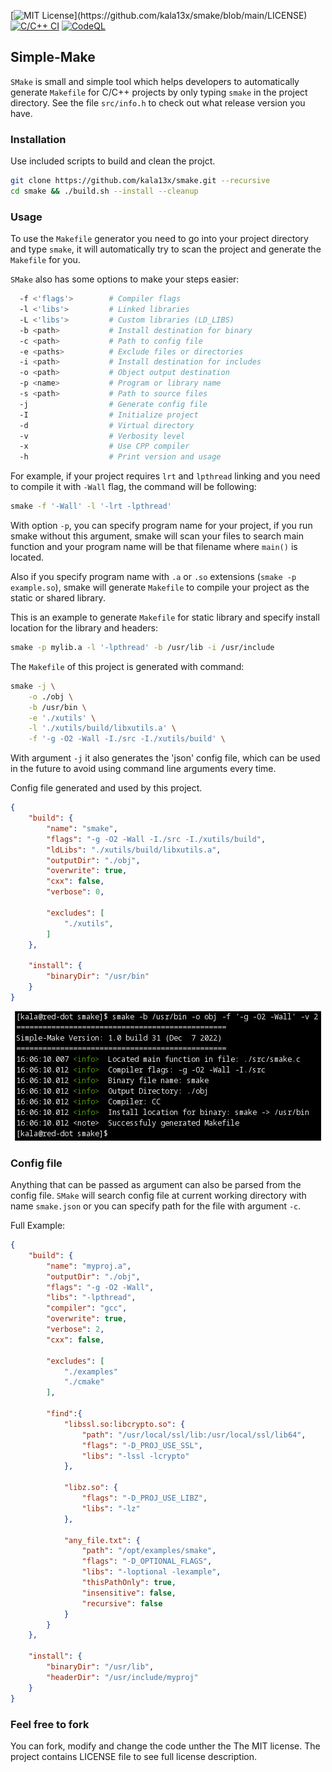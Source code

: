 [![MIT License](https://img.shields.io/badge/License-MIT-brightgreen.svg?)](https://github.com/kala13x/smake/blob/main/LICENSE)
[![C/C++ CI](https://github.com/kala13x/smake/actions/workflows/make.yml/badge.svg)](https://github.com/kala13x/smake/actions/workflows/make.yml)
[![CodeQL](https://github.com/kala13x/smake/actions/workflows/codeql.yml/badge.svg)](https://github.com/kala13x/smake/actions/workflows/codeql.yml)

## Simple-Make
`SMake` is small and simple tool which helps developers to automatically generate `Makefile` for C/C++ projects by only typing `smake` in the project directory. See the file `src/info.h` to check out what release version you have.

### Installation
Use included scripts to build and clean the projct.

```bash
git clone https://github.com/kala13x/smake.git --recursive
cd smake && ./build.sh --install --cleanup
```

### Usage
To use the `Makefile` generator you need to go into your project directory and type `smake`, it will automatically try to scan the project and generate the `Makefile` for you.

`SMake` also has some options to make your steps easier:
```bash
  -f <'flags'>        # Compiler flags
  -l <'libs'>         # Linked libraries
  -L <'libs'>         # Custom libraries (LD_LIBS)
  -b <path>           # Install destination for binary
  -c <path>           # Path to config file
  -e <paths>          # Exclude files or directories
  -i <path>           # Install destination for includes
  -o <path>           # Object output destination
  -p <name>           # Program or library name
  -s <path>           # Path to source files
  -j                  # Generate config file
  -I                  # Initialize project
  -d                  # Virtual directory
  -v                  # Verbosity level
  -x                  # Use CPP compiler
  -h                  # Print version and usage
```
For example, if your project requires `lrt` and `lpthread` linking and you need to compile it with `-Wall` flag, the command will be following:
```bash
smake -f '-Wall' -l '-lrt -lpthread'
```

With option `-p`, you can specify program name for your project, if you run smake without this argument, smake will scan your files to search main function and your program name will be that filename where `main()` is located.

Also if you specify program name with `.a` or `.so` extensions (`smake -p example.so`), smake will generate `Makefile` to compile your project as the static or shared library.

This is an example to generate `Makefile` for static library and specify install location for the library and headers:
```bash
smake -p mylib.a -l '-lpthread' -b /usr/lib -i /usr/include
```

The `Makefile` of this project is generated with command:
```bash
smake -j \
    -o ./obj \
    -b /usr/bin \
    -e './xutils' \
    -l './xutils/build/libxutils.a' \
    -f '-g -O2 -Wall -I./src -I./xutils/build' \
```

With argument `-j` it also generates the 'json' config file, which can be used in the future to avoid using command line arguments every time.

Config file generated and used by this project.
```json
{
    "build": {
        "name": "smake",
        "flags": "-g -O2 -Wall -I./src -I./xutils/build",
        "ldLibs": "./xutils/build/libxutils.a",
        "outputDir": "./obj",
        "overwrite": true,
        "cxx": false,
        "verbose": 0,

        "excludes": [
            "./xutils",
        ]
    },

    "install": {
        "binaryDir": "/usr/bin"
    }
}
```

<p align="center">
    <img src="https://github.com/kala13x/smake/blob/master/smake.png" alt="alternate text">
</p>

### Config file
Anything that can be passed as argument can also be parsed from the config file. `SMake` will search config file at current working directory with name `smake.json` or you can specify path for the file with argument `-c`.

Full Example:
```json
{
    "build": {
        "name": "myproj.a",
        "outputDir": "./obj",
        "flags": "-g -O2 -Wall",
        "libs": "-lpthread",
        "compiler": "gcc",
        "overwrite": true,
        "verbose": 2,
        "cxx": false,

        "excludes": [
            "./examples"
            "./cmake"
        ],

        "find":{
            "libssl.so:libcrypto.so": {
                "path": "/usr/local/ssl/lib:/usr/local/ssl/lib64",
                "flags": "-D_PROJ_USE_SSL",
                "libs": "-lssl -lcrypto"
            },

            "libz.so": {
                "flags": "-D_PROJ_USE_LIBZ",
                "libs": "-lz"
            },

            "any_file.txt": {
                "path": "/opt/examples/smake",
                "flags": "-D_OPTIONAL_FLAGS",
                "libs": "-loptional -lexample",
                "thisPathOnly": true,
                "insensitive": false,
                "recursive": false
            }
        }
    },

    "install": {
        "binaryDir": "/usr/lib",
        "headerDir": "/usr/include/myproj"
    }
}
```

### Feel free to fork
You can fork, modify and change the code unther the The MIT license. The project contains LICENSE file to see full license description.
